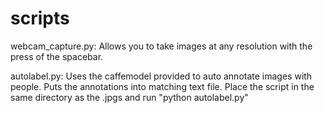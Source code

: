 # scripts
webcam_capture.py: Allows you to take images at any resolution with the press of the spacebar.


autolabel.py: Uses the caffemodel provided to auto annotate images with people. Puts the annotations into matching text file.
Place the script in the same directory as the .jpgs and run "python autolabel.py" 
